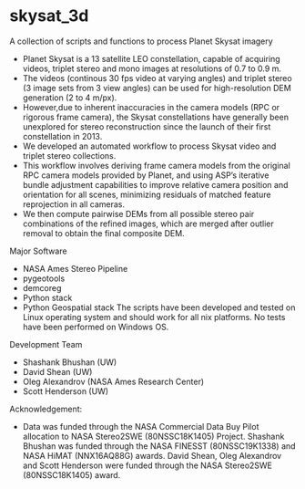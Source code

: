 # skysat_3d
A collection of scripts and functions to process Planet Skysat imagery 
- Planet Skysat is a 13 satellite LEO constellation, capable of acquiring videos, triplet stereo and mono images at resolutions of 0.7 to 0.9 m. 
- The videos (continous 30 fps video at varying angles)  and triplet stereo (3 image sets from 3 view angles) can be used for high-resolution DEM generation (2 to 4 m/px). 
- However,due to inherent inaccuracies in the camera models (RPC or rigorous frame camera), the Skysat constellations have
generally been unexplored for stereo reconstruction since the launch of their first constellation in 2013.
- We developed an automated workflow to process Skysat video and triplet stereo collections. 
- This workflow involves deriving frame camera models from the original RPC camera models provided by Planet, and using ASP’s iterative bundle adjustment capabilities to improve relative camera position and
orientation for all scenes, minimizing residuals of matched feature reprojection in all cameras. 
- We then compute pairwise DEMs from all possible stereo pair combinations of the refined images, which are
merged after outlier removal to obtain the final composite DEM.

Major Software 
- NASA Ames Stereo Pipeline
- pygeotools
- demcoreg
- Python stack 
- Python Geospatial stack
The scripts have been developed and tested on Linux operating system and should work for all nix platforms. No tests have been performed on Windows OS.

Development Team
- Shashank Bhushan (UW)
- David Shean (UW)
- Oleg Alexandrov (NASA Ames Research Center)
- Scott Henderson (UW)

Acknowledgement:
- Data was funded through the NASA Commercial Data Buy Pilot allocation to NASA Stereo2SWE (80NSSC18K1405) Project. Shashank Bhushan was funded through the NASA FINESST (80NSSC19K1338) and NASA HiMAT (NNX16AQ88G) awards. David Shean, Oleg Alexandrov and Scott Henderson were funded through the NASA Stereo2SWE (80NSSC18K1405) award.
